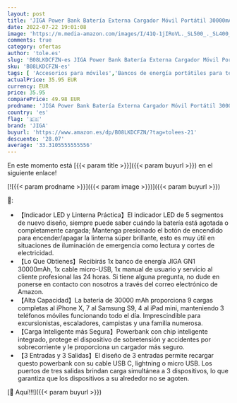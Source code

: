 ```yaml
---
layout: post
title: 'JIGA Power Bank Batería Externa Cargador Móvil Portátil 30000mAh Ultra Alta Capacidad con 3 Salidas y 3 Entradas y Linterna  USB C Powerbank para iPhone  Samsung  iPad  Smartphones etc'
date: 2022-07-22 19:01:08
image: 'https://m.media-amazon.com/images/I/41Q-1jIRoVL._SL500_._SL400_.jpg'
comments: true
category: ofertas
author: 'tole.es'
slug: 'B08LKDCFZN-es JIGA Power Bank Batería Externa Cargador Móvil Portátil...'
sku: 'B08LKDCFZN-es'
tags: [ 'Accesorios para móviles','Bancos de energía portátiles para teléfonos móviles','Cargadores para móviles','Comunicación móvil y accesorios','Electrónica','ipad','iphone','jiga','🇪🇸', ]
actualPrice: 35.95 EUR
currency: EUR
price: 35.95
comparePrice: 49.98 EUR
prodname: 'JIGA Power Bank Batería Externa Cargador Móvil Portátil 30000mAh Ultra Alta Capacidad con 3 Salidas y 3 Entradas y Linterna  USB C Powerbank para iPhone  Samsung  iPad  Smartphones etc'
country: 'es'
flag: '🇪🇸'
brand: 'JIGA'
buyurl: 'https://www.amazon.es/dp/B08LKDCFZN/?tag=tolees-21'
descuento: '28.07'
average: '33.3105555555556'
---
```


En este momento está [{{< param title >}}]({{< param buyurl >}}) en el siguiente enlace!

[![{{< param prodname >}}]({{< param image >}})]({{< param buyurl >}})

🔎:

- 【Indicador LED y Linterna Práctica】El indicador LED de 5 segmentos de nuevo diseño, siempre puede saber cuándo la batería está agotada o completamente cargada; Mantenga presionado el botón de encendido para encender/apagar la linterna súper brillante, esto es muy útil en situaciones de iluminación de emergencia como lectura y cortes de electricidad.
- 【Lo Que Obtienes】Recibirás 1x banco de energía JIGA GN1 30000mAh, 1x cable micro-USB, 1x manual de usuario y servicio al cliente profesional las 24 horas. Si tiene alguna pregunta, no dude en ponerse en contacto con nosotros a través del correo electrónico de Amazon.
- 【Alta Capacidad】La batería de 30000 mAh proporciona 9 cargas completas al iPhone X, 7 al Samsung S9, 4 al iPad mini, manteniendo 3 teléfonos móviles funcionando todo el día. Imprescindible para excursionistas, escaladores, campistas y una familia numerosa.
- 【Carga Inteligente más Segura】Powerbank con chip inteligente integrado, protege el dispositivo de sobretensión y accidentes por sobrecorriente y le proporciona un cargador más seguro.
- 【3 Entradas y 3 Salidas】El diseño de 3 entradas permite recargar questo powerbank con su cable USB C, lightning o micro USB. Los puertos de tres salidas brindan carga simultánea a 3 dispositivos, lo que garantiza que los dispositivos a su alrededor no se agoten.

[🛒 Aquí!!!]({{< param buyurl >}})
